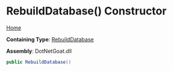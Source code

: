 # RebuildDatabase\(\) Constructor

[Home](../../../../../README.md)

**Containing Type**: [RebuildDatabase](../README.md)

**Assembly**: DotNetGoat\.dll

```csharp
public RebuildDatabase()
```

